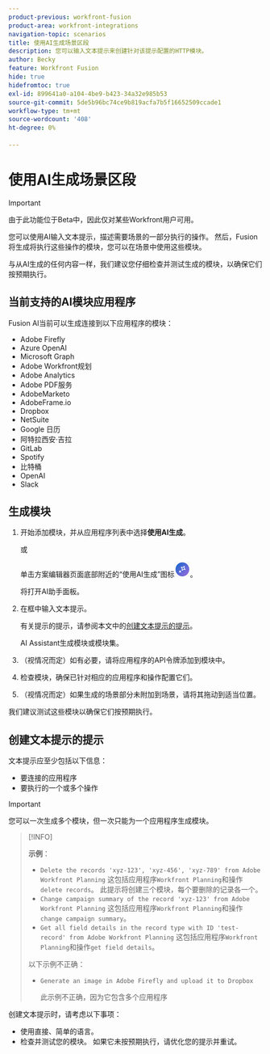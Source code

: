 ```yaml
---
product-previous: workfront-fusion
product-area: workfront-integrations
navigation-topic: scenarios
title: 使用AI生成场景区段
description: 您可以输入文本提示来创建针对该提示配置的HTTP模块。
author: Becky
feature: Workfront Fusion
hide: true
hidefromtoc: true
exl-id: 899641a0-a104-4be9-b423-34a32e985b53
source-git-commit: 5de5b96bc74ce9b819acfa7b5f16652509ccade1
workflow-type: tm+mt
source-wordcount: '408'
ht-degree: 0%

---
```


# 使用AI生成场景区段

<!--DO NOT DELETE - linked through CSH-->

>[!IMPORTANT]
>
>由于此功能位于Beta中，因此仅对某些Workfront用户可用。

您可以使用AI输入文本提示，描述需要场景的一部分执行的操作。 然后，Fusion将生成将执行这些操作的模块，您可以在场景中使用这些模块。

与从AI生成的任何内容一样，我们建议您仔细检查并测试生成的模块，以确保它们按预期执行。

## 当前支持的AI模块应用程序

Fusion AI当前可以生成连接到以下应用程序的模块：

* Adobe Firefly
* Azure OpenAI
* Microsoft Graph
* Adobe Workfront规划
* Adobe Analytics
* Adobe PDF服务
* AdobeMarketo
* AdobeFrame.io
* Dropbox
* NetSuite
* Google 日历
* 阿特拉西安·吉拉
* GitLab
* Spotify
* 比特桶
* OpenAI
* Slack

## 生成模块

1. 开始添加模块，并从应用程序列表中选择&#x200B;**使用AI生成**。

   或

   单击方案编辑器页面底部附近的“使用AI生成”图标![使用AI生成](assets/generate-with-ai-icon-beta.png)。

   将打开AI助手面板。
1. 在框中输入文本提示。

   有关提示的提示，请参阅本文中的[创建文本提示的提示](#tips-for-creating-text-prompts)。

   AI Assistant生成模块或模块集。
1. （视情况而定）如有必要，请将应用程序的API令牌添加到模块中。
1. 检查模块，确保已针对相应的应用程序和操作配置它们。
1. （视情况而定）如果生成的场景部分未附加到场景，请将其拖动到适当位置。

我们建议测试这些模块以确保它们按预期执行。

## 创建文本提示的提示

文本提示应至少包括以下信息：

* 要连接的应用程序
* 要执行的一个或多个操作

>[!IMPORTANT]
>
>您可以一次生成多个模块，但一次只能为一个应用程序生成模块。

>[!INFO]
>
>**示例**：
>
>* `Delete the records 'xyz-123', 'xyz-456', 'xyz-789' from Adobe Workfront Planning`
>这包括应用程序`Workfront Planning`和操作`delete records`。 此提示将创建三个模块，每个要删除的记录各一个。
>* `Change campaign summary of the record 'xyz-123' from Adobe Workfront Planning`
>这包括应用程序`Workfront Planning`和操作`change campaign summary`。
>* `Get all field details in the record type with ID 'test-record' from Adobe Workfront Planning`
>这包括应用程序`Workfront Planning`和操作`get field details`。
>
>以下示例不正确：
>
>* `Generate an image in Adobe Firefly and upload it to Dropbox`
>
>    此示例不正确，因为它包含多个应用程序

创建文本提示时，请考虑以下事项：

* 使用直接、简单的语言。
* 检查并测试您的模块。 如果它未按预期执行，请优化您的提示并重试。
